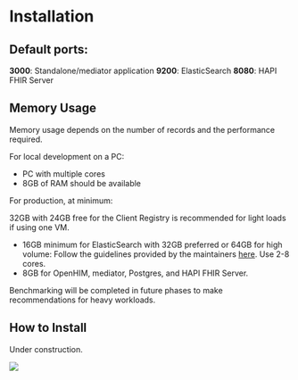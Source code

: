 # Installation

## Default ports:

**3000**: Standalone/mediator application
**9200**: ElasticSearch
**8080**: HAPI FHIR Server

## Memory Usage

Memory usage depends on the number of records and the performance required.

For local development on a PC:

* PC with multiple cores
* 8GB of RAM should be available

For production, at minimum:

32GB with 24GB free for the Client Registry is recommended for light loads if using one VM.

* 16GB minimum for ElasticSearch with 32GB preferred or 64GB for high volume: Follow the guidelines provided by the maintainers [here](https://www.elastic.co/guide/en/elasticsearch/guide/current/hardware.html#_memory). Use 2-8 cores.
* 8GB for OpenHIM, mediator, Postgres, and HAPI FHIR Server.

Benchmarking will be completed in future phases to make recommendations for heavy workloads.

## How to Install

Under construction.

![](https://media.giphy.com/media/905GG7MjDw61q/giphy.gif)



